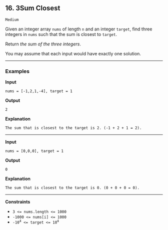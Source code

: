## 16. 3Sum Closest

`Medium`

Given an integer array <code>nums</code> of length <code>n</code> and an integer <code>target</code>, find three integers in <code>nums</code> such that the sum is closest to <code>target</code>.

Return <em>the sum of the three integers</em>.

You may assume that each input would have exactly one solution.

---

### Examples


**Input**
```
nums = [-1,2,1,-4], target = 1
```

**Output**
```
2
```

**Explanation**
```
The sum that is closest to the target is 2. (-1 + 2 + 1 = 2).
```

---

**Input**
```
nums = [0,0,0], target = 1
```

**Output**
```
0
```

**Explanation**
```
The sum that is closest to the target is 0. (0 + 0 + 0 = 0).
```

---


**Constraints**

<ul>
<li><code>3 &lt;= nums.length &lt;= 1000</code></li>
<li><code>-1000 &lt;= nums[i] &lt;= 1000</code></li>
<li><code>-10<sup>4</sup> &lt;= target &lt;= 10<sup>4</sup></code></li>
</ul>
